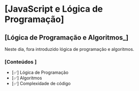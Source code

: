 # [JavaScript e Lógica de Programação]

## [Lógica de Programação e Algoritmos_]

Neste dia, fora introduzido lógica de programação e algoritmos.

### [Conteúdos ]

- [:white_check_mark:] Lógica de Programação
- [:white_check_mark:] Algoritmos
- [:white_check_mark:] Complexidade de código
